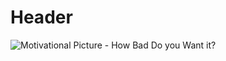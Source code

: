 # Header
![Motivational Picture - How Bad Do you Want it?](https://images.pexels.com/photos/576739/pexels-photo-576739.jpeg?auto=compress&cs=tinysrgb&w=1260&h=750&dpr=1)
